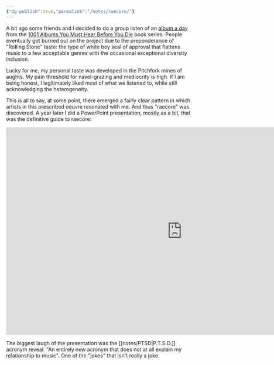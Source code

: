 ```yaml
---
{"dg-publish":true,"permalink":"/notes/raecore/"}
---
```


A bit ago some friends and I decided to do a group listen of an [album a day](https://1001albumsgenerator.com/) from the [1001 Albums You Must Hear Before You Die](https://en.wikipedia.org/wiki/1001_Albums_You_Must_Hear_Before_You_Die) book series. People eventually got burned out on the project due to the preponderance of "Rolling Stone" taste: the type of white boy seal of approval that flattens music to a few acceptable genres with the occasional exceptional diversity inclusion. 

Lucky for me, my personal taste was developed in the Pitchfork mines of aughts. My pain threshold for navel-grazing and mediocrity is high. If I am being honest, I legitimately liked most of what we listened to, while still acknowledging the heterogeneity.

This is all to say, at some point, there emerged a fairly clear pattern in which artists in this prescribed oeuvre resonated with me. And thus "raecore" was discovered. A year later I did a PowerPoint presentation, mostly as a bit, that was the definitive guide to raecore:


<iframe src="https://docs.google.com/presentation/d/e/2PACX-1vSpLUH5YBvcJvc4BS5bhpInl0iL8Vc_2cfZXYIy1ruNDZSid72GOredZtw9dk6EcgJt0HHkxyzqQHOQ/pubembed?start=false&loop=false&delayms=5000" frameborder="0" width="960" height="569" allowfullscreen="true" mozallowfullscreen="true" webkitallowfullscreen="true"></iframe>

The biggest laugh of the presentation was the [[notes/PTSD\|P.T.S.D.]] acronym reveal: "An entirely new acronym that does not at all explain my relationship to music". One of the "jokes" that isn't really a joke.